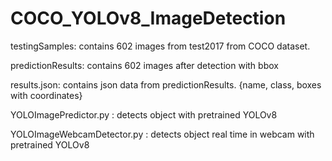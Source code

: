 # COCO_YOLOv8_ImageDetection

testingSamples: contains 602 images from test2017 from COCO dataset.

predictionResults: contains 602 images after detection with bbox

results.json: contains json data from predictionResults. {name, class, boxes with coordinates}

YOLOImagePredictor.py : detects object with pretrained YOLOv8

YOLOImageWebcamDetector.py : detects object real time in webcam with pretrained YOLOv8